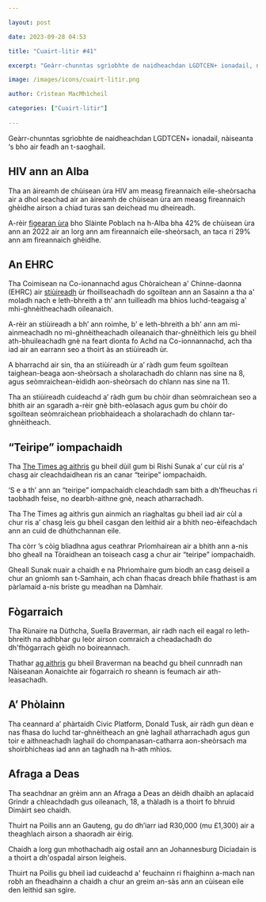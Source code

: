 ```yaml
---

layout: post

date: 2023-09-28 04:53

title: "Cuairt-litir #41"

excerpt: "Geàrr-chunntas sgrìobhte de naidheachdan LGDTCEN+ ionadail, nàiseanta ‘s bho air feadh an t-saoghail."

image: /images/icons/cuairt-litir.png

author: Crìstean MacMhìcheil

categories: ["Cuairt-litir"]
  
---
```


Geàrr-chunntas sgrìobhte de naidheachdan LGDTCEN+ ionadail, nàiseanta ‘s bho air feadh an t-saoghail.

## HIV ann an Alba

Tha an àireamh de chùisean ùra HIV am measg fireannaich eile-sheòrsacha air a dhol seachad air an àireamh de chùisean ùra am measg fireannaich ghèidhe airson a chiad turas san deichead mu dheireadh.

A-rèir [figearan ùra](https://www.publichealthscotland.scot/publications/hiv-in-scotland/hiv-in-scotland-update-to-31-december-2022/) bho Slàinte Poblach na h-Alba bha 42% de chùisean ùra ann an 2022 air an lorg ann am fireannaich eile-sheòrsach, an taca ri 29% ann am fireannaich ghèidhe.

## An EHRC

Tha Coimisean na Co-ionannachd agus Chòraichean a' Chinne-daonna (EHRC) air [stiùireadh](https://www.equalityhumanrights.com/en/publication-download/technical-guidance-schools-england) ùr fhoillseachadh do sgoiltean ann an Sasainn a tha a' moladh nach e leth-bhreith a th’ ann tuilleadh ma bhios luchd-teagaisg a’ mhì-ghnèitheachadh oileanaich.

A-rèir an stiùireadh a bh’ ann roimhe, b' e leth-bhreith a bh' ann am mì-ainmeachadh no mì-ghnèitheachadh oileanaich thar-ghnèithich leis gu bheil ath-bhuileachadh gnè na feart dìonta fo Achd na Co-ionnannachd, ach tha iad air an earrann seo a thoirt às an stiùireadh ùr.

A bharrachd air sin, tha an stiùireadh ùr a’ ràdh gum feum sgoiltean taighean-beaga aon-sheòrsach a sholarachadh do chlann nas sìne na 8, agus seòmraichean-èididh aon-sheòrsach do chlann nas sìne na 11.

Tha an stiùireadh cuideachd a’ ràdh gum bu chòir dhan seòmraichean seo a bhith air an sgaradh a-rèir gnè bith-eòlasach agus gum bu chòir do sgoiltean seòmraichean prìobhaideach a sholarachadh do chlann tar-ghnèitheach.

## “Teiripe” iompachaidh

Tha [The Times ag aithris](https://www.thetimes.co.uk/article/rishi-sunak-to-halt-ban-on-gender-therapy-xmpmdrxzl) gu bheil dùil gum bi Rishi Sunak a’ cur cùl ris a’ chasg air cleachdaidhean ris an canar “teiripe” iompachaidh.

‘S e a th’ ann an “teiripe” iompachaidh cleachdadh sam bith a dh’fheuchas ri taobhadh feise, no dearbh-aithne gnè, neach atharrachadh.

Tha The Times ag aithris gun ainmich an riaghaltas gu bheil iad air cùl a chur ris a’ chasg leis gu bheil casgan den leithid air a bhith neo-èifeachdach ann an cuid de dhùthchannan eile.

Tha còrr ’s còig bliadhna agus ceathrar Prìomhairean air a bhith ann a-nis bho gheall na Tòraidhean an toiseach casg a chur air “teiripe” iompachaidh.

Gheall Sunak nuair a chaidh e na Phrìomhaire gum biodh an casg deiseil a chur an gnìomh san t-Samhain, ach chan fhacas dreach bhile fhathast is am pàrlamaid a-nis briste gu meadhan na Dàmhair.

## Fògarraich

Tha Rùnaire na Dùthcha, Suella Braverman, air ràdh nach eil eagal ro leth-bhreith na adhbhar gu leòr airson comraich a cheadachadh do dh'fhògarrach gèidh no boireannach.

Thathar [ag aithris](https://www.thepinknews.com/2023/09/26/braverman-gay-refugees-asylum/) gu bheil Braverman na beachd gu bheil cunnradh nan Nàiseanan Aonaichte air fògarraich ro sheann is feumach air ath-leasachadh.

## A’ Phòlainn

Tha ceannard a’ phàrtaidh Civic Platform, Donald Tusk, air ràdh gun dèan e nas fhasa do luchd tar-ghnèitheach an gnè laghail atharrachadh agus gun toir e aithneachadh laghail do chompanasan-catharra aon-sheòrsach ma shoirbhicheas iad ann an taghadh na h-ath mhìos.

## Afraga a Deas

Tha seachdnar an grèim ann an Afraga a Deas an dèidh dhaibh an aplacaid Grindr a chleachdadh gus oileanach, 18, a thàladh is a thoirt fo bhruid Dimàirt seo chaidh.

Thuirt na Poilis ann an Gauteng, gu do dh’iarr iad R30,000 (mu £1,300) air a theaghlach airson a shaoradh air èirig.

Chaidh a lorg gun mhothachadh aig ostail ann an Johannesburg Diciadain is a thoirt a dh'ospadal airson leigheis.

Thuirt na Poilis gu bheil iad cuideachd a' feuchainn ri fhaighinn a-mach nan robh an fheadhainn a chaidh a chur an greim an-sàs ann an cùisean eile den leithid san sgìre.